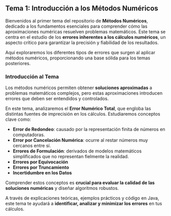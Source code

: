 ## Tema 1: Introducción a los Métodos Numéricos
Bienvenidos al primer tema del repositorio de **Métodos Numéricos**, dedicado a los fundamentos esenciales para comprender cómo las aproximaciones numéricas resuelven problemas matemáticos. Este tema se centra en el estudio de los **errores inherentes a los cálculos numéricos**, un aspecto crítico para garantizar la precisión y fiabilidad de los resultados.

Aquí exploraremos los diferentes tipos de errores que surgen al aplicar métodos numéricos, proporcionando una base sólida para los temas posteriores.

### Introducción al Tema

Los métodos numéricos permiten obtener **soluciones aproximadas** a problemas matemáticos complejos, pero estas aproximaciones introducen errores que deben ser entendidos y controlados.

En este tema, analizaremos el **Error Numérico Total**, que engloba las distintas fuentes de imprecisión en los cálculos. Estudiaremos conceptos clave como:

- **Error de Redondeo**: causado por la representación finita de números en computadoras.
- **Error por Cancelación Numérica**: ocurre al restar números muy cercanos entre sí.
- **Errores de Formulación**: derivados de modelos matemáticos simplificados que no representan fielmente la realidad.
- **Errores por Equivocación**
- **Errores por Truncamiento**
- **Incertidumbre en los Datos**

Comprender estos conceptos es **crucial para evaluar la calidad de las soluciones numéricas** y diseñar algoritmos robustos.

A través de explicaciones teóricas, ejemplos prácticos y código en Java, este tema te ayudará a **identificar, analizar y minimizar los errores** en tus cálculos.

